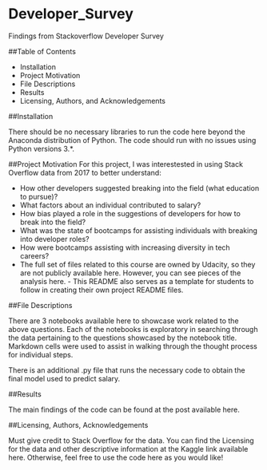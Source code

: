 # Developer_Survey
Findings from Stackoverflow Developer Survey

##Table of Contents
- Installation
- Project Motivation
- File Descriptions
- Results
- Licensing, Authors, and Acknowledgements

##Installation

There should be no necessary libraries to run the code here beyond the Anaconda distribution of Python. The code should run with no issues using Python versions 3.*.

##Project Motivation
For this project, I was interestested in using Stack Overflow data from 2017 to better understand:

- How other developers suggested breaking into the field (what education to pursue)?
- What factors about an individual contributed to salary?
- How bias played a role in the suggestions of developers for how to break into the field?
- What was the state of bootcamps for assisting individuals with breaking into developer roles?
- How were bootcamps assisting with increasing diversity in tech careers?
- The full set of files related to this course are owned by Udacity, so they are not publicly available here. However, you can see pieces of the analysis here. - This README also serves as a template for students to follow in creating their own project README files.

##File Descriptions

There are 3 notebooks available here to showcase work related to the above questions. Each of the notebooks is exploratory in searching through the data pertaining to the questions showcased by the notebook title. Markdown cells were used to assist in walking through the thought process for individual steps.

There is an additional .py file that runs the necessary code to obtain the final model used to predict salary.

##Results

The main findings of the code can be found at the post available here.

##Licensing, Authors, Acknowledgements

Must give credit to Stack Overflow for the data. You can find the Licensing for the data and other descriptive information at the Kaggle link available here. Otherwise, feel free to use the code here as you would like!
